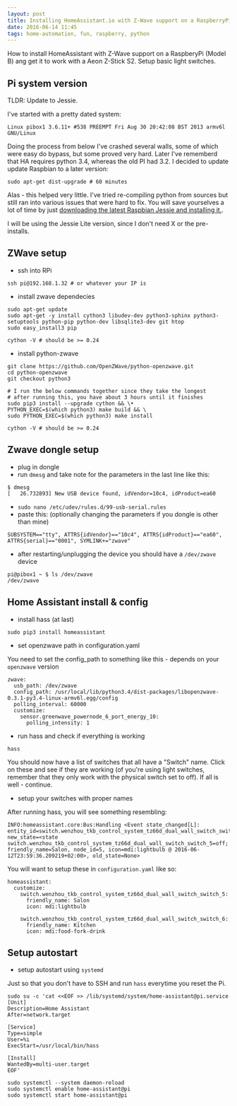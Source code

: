 ```yaml
---
layout: post
title: Installing HomeAssistant.io with Z-Wave support on a RaspberryPi
date: 2016-06-14 11:45
tags: home-automation, fun, raspberry, python
---
```


How to install HomeAssistant with Z-Wave support on a RaspberyPi (Model B) ang get it
to work with a Aeon Z-Stick S2. Setup basic light switches.

## Pi system version

TLDR: Update to Jessie.

I've started with a pretty dated system:

~~~
Linux pibox1 3.6.11+ #538 PREEMPT Fri Aug 30 20:42:08 BST 2013 armv6l GNU/Linux
~~~

Doing the process from below I've crashed several walls, some of which were
easy do bypass, but some proved very hard. Later I've rememberd that HA
requires python 3.4, whereas the old PI had 3.2. I decided to update update Raspbian to a later version:

~~~
sudo apt-get dist-upgrade # 60 minutes
~~~

Alas - this helped very little. I've tried re-compiling python from sources but still ran into various issues that were hard to fix. You will save yourselves a lot of time by just [downloading the latest Raspbian Jessie and installing it.](https://www.raspberrypi.org/documentation/installation/installing-images/README.md).

I will be using the Jessie Lite version, since I don't need X or the pre-installs.

## ZWave setup

* ssh into RPi

~~~
ssh pi@192.168.1.32 # or whatever your IP is
~~~

* install zwave dependecies

~~~
sudo apt-get update
sudo apt-get -y install cython3 libudev-dev python3-sphinx python3-setuptools python-pip python-dev libsqlite3-dev git htop
sudo easy_install3 pip

cython -V # should be >= 0.24
~~~


* install python-zwave


~~~
git clone https://github.com/OpenZWave/python-openzwave.git
cd python-openzwave
git checkout python3

# I run the below commands together since they take the longest
# after running this, you have about 3 hours until it finishes
sudo pip3 install --upgrade cython && \•
PYTHON_EXEC=$(which python3) make build && \
sudo PYTHON_EXEC=$(which python3) make install

cython -V # should be >= 0.24
~~~

## Zwave dongle setup

* plug in dongle
* run `dmesg` and take note for the parameters in the last line like this:

~~~
$ dmesg
[   26.732893] New USB device found, idVendor=10c4, idProduct=ea60
~~~

* `sudo nano /etc/udev/rules.d/99-usb-serial.rules`
* paste this: (optionally changing the parameters if you dongle is other than
  mine)

~~~
SUBSYSTEM=="tty", ATTRS{idVendor}=="10c4", ATTRS{idProduct}=="ea60",
ATTRS{serial}=="0001", SYMLINK+="zwave"
~~~

* after restarting/unplugging the device you should have a `/dev/zwave` device

~~~
pi@pibox1 ~ $ ls /dev/zwave
/dev/zwave
~~~

## Home Assistant install & config

* install hass (at last)

~~~
sudo pip3 install homeassistant
~~~

* set openzwave path in configuration.yaml

You need to set the config_path to something like this - depends on your `openzwave` version

~~~
zwave:
  usb_path: /dev/zwave
  config_path: /usr/local/lib/python3.4/dist-packages/libopenzwave-0.3.1-py3.4-linux-armv6l.egg/config
  polling_interval: 60000
  customize:
    sensor.greenwave_powernode_6_port_energy_10:
      polling_intensity: 1
~~~

* run hass and check if everything is working

`hass`

You should now have a list of switches that all have a "Switch" name. Click on these and see if they are working (of you're using light switches, remember that they only work with the physical switch set to off). If all is well - continue.

* setup your switches with proper names

After running hass, you will see something resembling:

~~~
INFO:homeassistant.core:Bus:Handling <Event state_changed[L]: entity_id=switch.wenzhou_tkb_control_system_tz66d_dual_wall_switch_switch_5, new_state=<state switch.wenzhou_tkb_control_system_tz66d_dual_wall_switch_switch_5=off; friendly_name=Salon, node_id=5, icon=mdi:lightbulb @ 2016-06-12T23:59:36.209219+02:00>, old_state=None>
~~~

You will want to setup these in `configuration.yaml` like so:

~~~
homeassistant:
  customize:
    switch.wenzhou_tkb_control_system_tz66d_dual_wall_switch_switch_5:
      friendly_name: Salon
      icon: mdi:lightbulb

    switch.wenzhou_tkb_control_system_tz66d_dual_wall_switch_switch_6:
      friendly_name: Kitchen
      icon: mdi:food-fork-drink
~~~

## Setup autostart

* setup autostart using `systemd`

Just so that you don't have to SSH and run `hass` everytime you reset the Pi.

~~~
sudo su -c 'cat <<EOF >> /lib/systemd/system/home-assistant@pi.service
[Unit]
Description=Home Assistant
After=network.target

[Service]
Type=simple
User=%i
ExecStart=/usr/local/bin/hass

[Install]
WantedBy=multi-user.target
EOF'

sudo systemctl --system daemon-reload
sudo systemctl enable home-assistant@pi
sudo systemctl start home-assistant@pi
~~~
